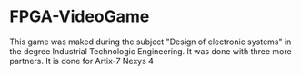 # FPGA-VideoGame

This game was maked during the subject "Design of electronic systems" in the degree Industrial Technologic Engineering.
It was done with three more partners.
It is done for Artix-7 Nexys 4
